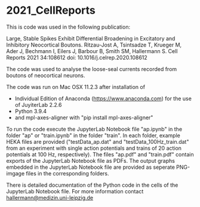 # 2021_CellReports
This is code was used in the following publication:

Large, Stable Spikes Exhibit Differential Broadening in Excitatory and Inhibitory Neocortical Boutons.
Ritzau-Jost A, Tsintsadze T, Krueger M, Ader J, Bechmann I, Eilers J, Barbour B, Smith SM, Hallermann S.
Cell Reports 2021 34:108612
doi: 10.1016/j.celrep.2020.108612

The code was used to analyse the loose-seal currents recorded from boutons of neocortical neurons. 

The code was run on Mac OSX 11.2.3 after installation of 
- Individual Edition of Anaconda (https://www.anaconda.com) for the use of JuyiterLab 2.2.6 
- Python 3.9.4
- and mpl-axes-aligner with "pip install mpl-axes-aligner"

To run the code execute the JupyterLab Notebook file "ap.ipynb" in the folder "ap" or "train.ipynb" in the folder "train".
In each folder, example HEKA files are provided ("testData_ap.dat" and "testData_100Hz_train.dat" from an experiment with single action potentials and trains of 20 action potentials at 100 Hz, respectively).
The files "ap.pdf" and "train.pdf" contain exports of the JupyterLab Notebook file as PDFs. The output graphs embedded in the JupyterLab Notebook file are provided as seperate PNG-imgage files in the corresponding folders.

There is detailed documentation of the Python code in the cells of the JupyterLab Notebook file. For more information contact hallermann@medizin.uni-leipzig.de
